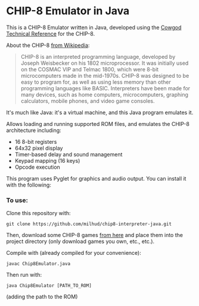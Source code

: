 # CHIP-8 Emulator in Java

This is a CHIP-8 Emulator written in Java, developed using the [Cowgod Technical Reference](https://github.com/trapexit/chip-8_documentation/blob/master/Misc/Cowgod's%20CHIP-8%20Technical%20Reference.pdf) for the CHIP-8.


About the CHIP-8 [from Wikipedia](https://en.wikipedia.org/wiki/CHIP-8):

>CHIP-8 is an interpreted programming language, developed by Joseph Weisbecker on his 1802 microprocessor. It was initially used on the COSMAC VIP and Telmac 1800, which were 8-bit microcomputers made in the mid-1970s.
>CHIP-8 was designed to be easy to program for, as well as using less memory than other programming languages like BASIC.
>Interpreters have been made for many devices, such as home computers, microcomputers, graphing calculators, mobile phones, and video game consoles.

It's much like Java: it's a virtual machine, and this Java program emulates it.

Allows loading and running supported ROM files, and emulates the CHIP-8 architecture including:

   - 16 8-bit registers
   - 64x32 pixel display
   - Timer-based delay and sound management
   - Keypad mapping (16 keys)
   - Opcode execution

This program uses Pyglet for graphics and audio output. You can install it with the following: 

### To use:

Clone this repository with:

```
git clone https://github.com/milhud/chip8-interpreter-java.git
```

Then, download some CHIP-8 games [from here](https://www.zophar.net/pdroms/chip8/chip-8-games-pack.html) and place them into the project directory (only download games you own, etc., etc.).

Compile with (already compiled for your convenience):

```
javac Chip8Emulator.java
```

Then run with:

```
java Chip8Emulator [PATH_TO_ROM]
```
(adding the path to the ROM)
